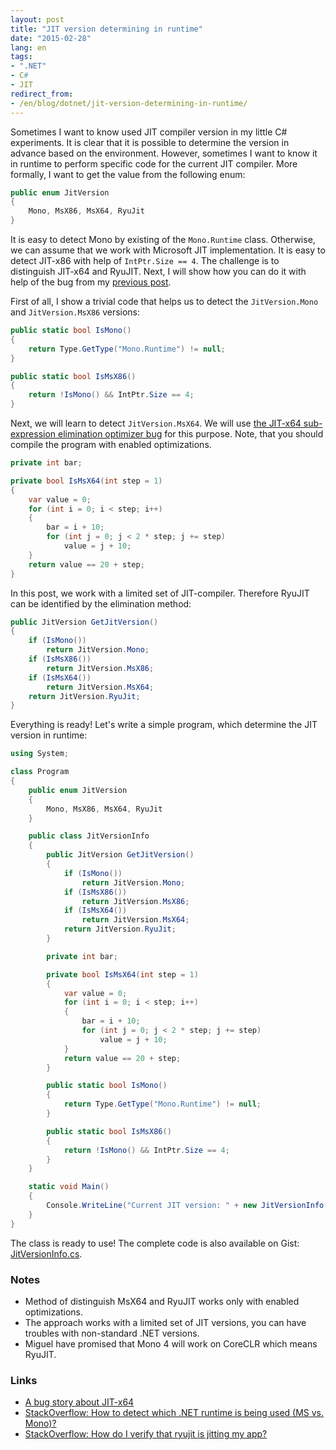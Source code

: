 ```yaml
---
layout: post
title: "JIT version determining in runtime"
date: "2015-02-28"
lang: en
tags:
- ".NET"
- C#
- JIT
redirect_from:
- /en/blog/dotnet/jit-version-determining-in-runtime/
---
```


Sometimes I want to know used JIT compiler version in my little C# experiments. It is clear that it is possible to determine the version in advance based on the environment. However, sometimes I want to know it in runtime to perform specific code for the current JIT compiler. More formally, I want to get the value from the following enum:

```cs
public enum JitVersion
{
    Mono, MsX86, MsX64, RyuJit
}
```

It is easy to detect Mono by existing of the `Mono.Runtime` class. Otherwise, we can assume that we work with Microsoft JIT implementation. It is easy to detect JIT-x86 with help of `IntPtr.Size == 4`. The challenge is to distinguish JIT-x64 and RyuJIT. Next, I will show how you can do it with help of the bug from my [previous post](http://aakinshin.net/en/blog/dotnet/subexpression-elimination-bug-in-jit-x64/).

<!--more-->

First of all, I show a trivial code that helps us to detect the `JitVersion.Mono` and `JitVersion.MsX86` versions:

```cs
public static bool IsMono()
{
    return Type.GetType("Mono.Runtime") != null;
}

public static bool IsMsX86()
{
    return !IsMono() && IntPtr.Size == 4;
}
```

Next, we will learn to detect `JitVersion.MsX64`. We will use [the JIT-x64 sub-expression elimination optimizer bug](http://aakinshin.net/en/blog/dotnet/subexpression-elimination-bug-in-jit-x64/) for this purpose. Note, that you should compile the program with enabled optimizations.

```cs
private int bar;

private bool IsMsX64(int step = 1)
{
    var value = 0;
    for (int i = 0; i < step; i++)
    {
        bar = i + 10;
        for (int j = 0; j < 2 * step; j += step)
            value = j + 10;
    }
    return value == 20 + step;
}
```

In this post, we work with a limited set of JIT-compiler. Therefore RyuJIT can be identified by the elimination method:

```cs
public JitVersion GetJitVersion()
{
    if (IsMono())
        return JitVersion.Mono;
    if (IsMsX86())
        return JitVersion.MsX86;
    if (IsMsX64())
        return JitVersion.MsX64;
    return JitVersion.RyuJit;
}
```

Everything is ready! Let's write a simple program, which determine the JIT version in runtime:

```cs
using System;

class Program
{
    public enum JitVersion
    {
        Mono, MsX86, MsX64, RyuJit
    }

    public class JitVersionInfo
    {
        public JitVersion GetJitVersion()
        {
            if (IsMono())
                return JitVersion.Mono;
            if (IsMsX86())
                return JitVersion.MsX86;
            if (IsMsX64())
                return JitVersion.MsX64;
            return JitVersion.RyuJit;
        }

        private int bar;

        private bool IsMsX64(int step = 1)
        {
            var value = 0;
            for (int i = 0; i < step; i++)
            {
                bar = i + 10;
                for (int j = 0; j < 2 * step; j += step)
                    value = j + 10;
            }
            return value == 20 + step;
        }

        public static bool IsMono()
        {
            return Type.GetType("Mono.Runtime") != null;
        }

        public static bool IsMsX86()
        {
            return !IsMono() && IntPtr.Size == 4;
        }
    }

    static void Main()
    {
        Console.WriteLine("Current JIT version: " + new JitVersionInfo().GetJitVersion());
    }
}
```

The class is ready to use! The complete code is also available on Gist: [JitVersionInfo.cs](https://gist.github.com/AndreyAkinshin/0506ad10faf0c2a7b1cb).

### Notes

* Method of distinguish MsX64 and RyuJIT works only with enabled optimizations.
* The approach works with a limited set of JIT versions, you can have troubles with non-standard .NET versions.
* Miguel have promised that Mono 4 will work on CoreCLR which means RyuJIT.

### Links

* [A bug story about JIT-x64](http://aakinshin.net/en/blog/dotnet/subexpression-elimination-bug-in-jit-x64/)
* [StackOverflow: How to detect which .NET runtime is being used (MS vs. Mono)?](http://stackoverflow.com/q/721161/184842)
* [StackOverflow: How do I verify that ryujit is jitting my app?](http://stackoverflow.com/q/22422021/184842)